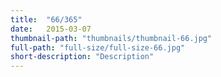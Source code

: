 ```yaml
--- 
title:  "66/365"
date:   2015-03-07
thumbnail-path: "thumbnails/thumbnail-66.jpg"
full-path: "full-size/full-size-66.jpg"
short-description: "Description"
---
```

